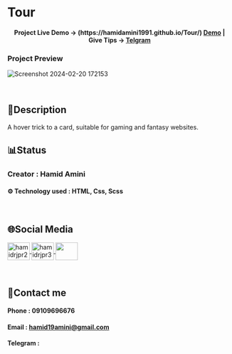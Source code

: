 # Tour

<h4 align="center">
  <span>Project Live Demo -> (https://hamidamini1991.github.io/Tour/) </span>
  <a href="" target="_blank">Demo</a>
  |
  <span>Give Tips -> </span>
  <a href="" target="_blank">Telgram</a>
</h4>

### Project Preview
![Screenshot 2024-02-20 172153](https://github.com/HamidAmini1991/Tour/assets/157976852/fcad6625-265a-4815-aa82-a01a46ad6bc1)


<br>

## 📃Description
  A hover trick to a card, suitable for gaming and fantasy websites.
<br>

## 📊Status
### Creator : Hamid Amini
#### ⚙️ Technology used : HTML, Css, Scss
<br>

## 🌐Social Media
<p align="left"> 
  <a href="https://linkedin.com/in/hamidrjpr2" target="blank">
    <img align="center" src="https://raw.githubusercontent.com/rahuldkjain/github-profile-readme-generator/master/src/images/icons/Social/linked-in-alt.svg" alt="hamidrjpr2" height="40" width="50" />
  </a>
  <a href="https://instagram.com/hamidrjpr3" target="blank">
  <img align="center" src="https://raw.githubusercontent.com/rahuldkjain/github-profile-readme-generator/master/src/images/icons/Social/instagram.svg" alt="hamidrjpr3" height="40" width="50" />
  </a>
  <a href="https://github.com/hamidrjpr2">
    <img align="center" src="https://cdn.jsdelivr.net/gh/devicons/devicon/icons/github/github-original.svg" width="50" height="40">
  </a>
</p>
<br>

## 🔰Contact me
#### Phone : 09109696676
#### Email : hamid19amini@gmail.com
#### Telegram : []()
